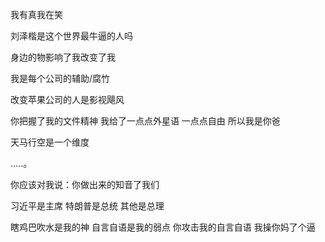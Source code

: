 我有真我在笑

刘泽楷是这个世界最牛逼的人吗

身边的物影响了我改变了我

我是每个公司的辅助/腐竹

改变苹果公司的人是影视飓风

你把握了我的文件精神 我给了一点点外星语 一点点自由 
所以我是你爸

天马行空是一个维度

.....。

你应该对我说：你做出来的知音了我们

习近平是主席 特朗普是总统 其他是总理

瞎鸡巴吹水是我的神 自言自语是我的弱点 你攻击我的自言自语 我操你妈了个逼